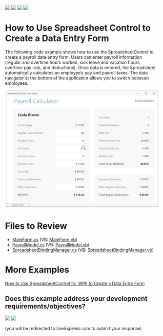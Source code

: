 <!-- default badges list -->
![](https://img.shields.io/endpoint?url=https://codecentral.devexpress.com/api/v1/VersionRange/202164429/19.1.5%2B)
[![](https://img.shields.io/badge/Open_in_DevExpress_Support_Center-FF7200?style=flat-square&logo=DevExpress&logoColor=white)](https://supportcenter.devexpress.com/ticket/details/T828546)
[![](https://img.shields.io/badge/📖_How_to_use_DevExpress_Examples-e9f6fc?style=flat-square)](https://docs.devexpress.com/GeneralInformation/403183)
[![](https://img.shields.io/badge/💬_Leave_Feedback-feecdd?style=flat-square)](#does-this-example-address-your-development-requirementsobjectives)
<!-- default badges end -->
# How to Use Spreadsheet Control to Create a Data Entry Form

The following code example shows how to use the SpreadsheetControl to create a payroll data entry form. Users can enter payroll information (regular and overtime hours worked, sick leave and vacation hours, overtime pay rate, and deductions). Once data is entered, the Spreadsheet automatically calculates an employee’s pay and payroll taxes. The data navigator at the bottom of the application allows you to switch between employees.

![image](./media/project_image.png)

# Files to Review

* [MainForm.cs](./CS/DataEntryFormSample/MainForm.cs) (VB: [MainForm.vb](./VB/DataEntryFormSample/MainForm.vb))
* [PayrollModel.cs](./CS/DataEntryFormSample/PayrollModel.cs) (VB: [PayrollModel.vb](./VB/DataEntryFormSample/PayrollModel.vb))
* [SpreadsheetBindingManager.cs](./CS/DataEntryFormSample/SpreadsheetBindingManager.cs) (VB: [SpreadsheetBindingManager.vb](./VB/DataEntryFormSample/SpreadsheetBindingManager.vb))

# More Examples

[How to Use SpreadsheetControl for WPF to Create a Data Entry Form](https://github.com/DevExpress-Examples/how-to-use-spreadsheetcontrol-to-create-a-data-entry-form)
<!-- feedback -->
## Does this example address your development requirements/objectives?

[<img src="https://www.devexpress.com/support/examples/i/yes-button.svg"/>](https://www.devexpress.com/support/examples/survey.xml?utm_source=github&utm_campaign=winforms-spreadsheet-control-create-a-data-entry-form&~~~was_helpful=yes) [<img src="https://www.devexpress.com/support/examples/i/no-button.svg"/>](https://www.devexpress.com/support/examples/survey.xml?utm_source=github&utm_campaign=winforms-spreadsheet-control-create-a-data-entry-form&~~~was_helpful=no)

(you will be redirected to DevExpress.com to submit your response)
<!-- feedback end -->
